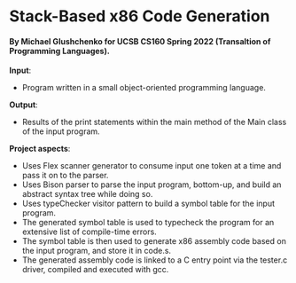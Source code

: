 # Stack-Based x86 Code Generation
#### By Michael Glushchenko for UCSB CS160 Spring 2022 (Transaltion of Programming Languages).

**Input**:
  - Program written in a small object-oriented programming language.

**Output**:
  - Results of the print statements within the main method of the Main class of the input program.

**Project aspects**:
  - Uses Flex scanner generator to consume input one token at a time and pass it on to the parser.
  - Uses Bison parser to parse the input program, bottom-up, and build an abstract syntax tree while doing so.
  - Uses typeChecker visitor pattern to build a symbol table for the input program.
  - The generated symbol table is used to typecheck the program for an extensive list of compile-time errors.
  - The symbol table is then used to generate x86 assembly code based on the input program, and store it in code.s.
  - The generated assembly code is linked to a C entry point via the tester.c driver, compiled and executed with gcc.
